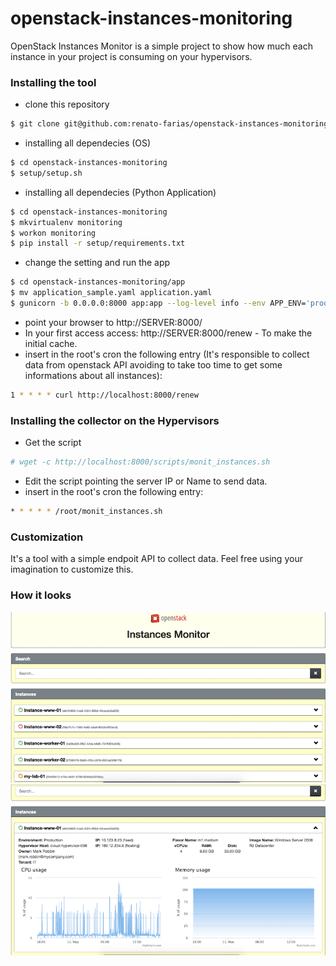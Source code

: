 # openstack-instances-monitoring

OpenStack Instances Monitor is a simple project to show how much each instance in your project is consuming on your hypervisors.


### Installing the tool

* clone this repository
```sh
$ git clone git@github.com:renato-farias/openstack-instances-monitoring.git
```
* installing all dependecies (OS)
```sh
$ cd openstack-instances-monitoring
$ setup/setup.sh
```
* installing all dependecies (Python Application)
```sh
$ cd openstack-instances-monitoring
$ mkvirtualenv monitoring
$ workon monitoring
$ pip install -r setup/requirements.txt
```
* change the setting and run the app
```sh
$ cd openstack-instances-monitoring/app
$ mv application_sample.yaml application.yaml
$ gunicorn -b 0.0.0.0:8000 app:app --log-level info --env APP_ENV='production' --reload -w 4 --timeout 60
```
* point your browser to http://SERVER:8000/
* In your first access access: http://SERVER:8000/renew - To make the initial cache.
* insert in the root's cron the following entry (It's responsible to collect data from openstack API avoiding to take too time to get some informations about all instances):
```sh
1 * * * * curl http://localhost:8000/renew
```

### Installing the collector on the Hypervisors
* Get the script
```sh
# wget -c http://localhost:8000/scripts/monit_instances.sh
```
* Edit the script pointing the server IP or Name to send data.
* insert in the root's cron the following entry:
```sh
* * * * * /root/monit_instances.sh
```


### Customization
It's a tool with a simple endpoit API to collect data. Feel free using your imagination to customize this.


### How it looks
![alt_tag](dashboard-1.png)
![alt tag](dashboard-2.png)
